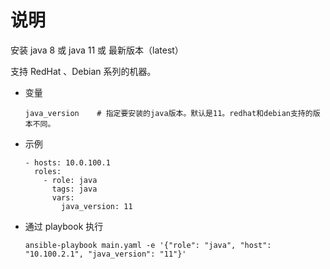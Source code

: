 # 说明

安装 java 8 或 java 11 或 最新版本（latest）

支持 RedHat 、Debian 系列的机器。

- 变量

  ```text
  java_version    # 指定要安装的java版本。默认是11。redhat和debian支持的版本不同。
  ```

- 示例

  ```text
  - hosts: 10.0.100.1
    roles:
      - role: java
        tags: java
        vars:
          java_version: 11
  ```

- 通过 playbook 执行

  ```text
  ansible-playbook main.yaml -e '{"role": "java", "host": "10.100.2.1", "java_version": "11"}'
  ```
